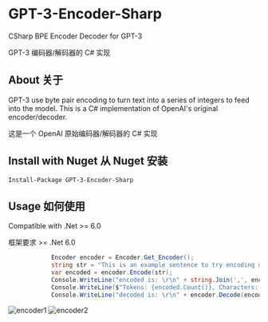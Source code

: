 # GPT-3-Encoder-Sharp

CSharp BPE Encoder Decoder for GPT-3

GPT-3 编码器/解码器的 C# 实现

## About    关于

GPT-3 use byte pair encoding to turn text into a series of integers to feed into the model. This is a C# implementation of OpenAI's original encoder/decoder.

这是一个 OpenAI 原始编码器/解码器的 C# 实现

## Install with Nuget    从 Nuget 安装

```
Install-Package GPT-3-Encoder-Sharp
```

## Usage    如何使用

Compatible with .Net >= 6.0

框架要求 >= .Net 6.0

```C#
            Encoder encoder = Encoder.Get_Encoder();
            string str = "This is an example sentence to try encoding out on!";
            var encoded = encoder.Encode(str);
            Console.WriteLine("encoded is: \r\n" + string.Join(',', encoded));
            Console.WriteLine($"Tokens: {encoded.Count()}, Characters: {str.Length}");
            Console.WriteLine("decoded is: \r\n" + encoder.Decode(encoded));
```
![encoder1](https://user-images.githubusercontent.com/50268952/206910174-ad759cf0-cacb-4bad-a4db-c28fdc06e854.jpg)
![encoder2](https://user-images.githubusercontent.com/50268952/206910178-372160c6-6d00-4780-b356-bd81b2ef446d.jpg)
